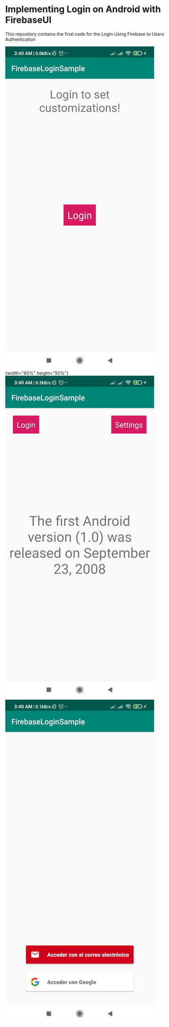 Implementing Login on Android with FirebaseUI
=========================

This repository contains the final code for the Login Using Firebase to Users Authentication

![](Screenshot_2021-06-24-03-40-11-634_com.example.android.firebaseui_login_sample.jpg){width="60%" height="50%"}
![](Screenshot_2021-06-24-03-40-04-785_com.example.android.firebaseui_login_sample.jpg)
![](Screenshot_2021-06-24-03-40-24-216_com.example.android.firebaseui_login_sample.jpg)




